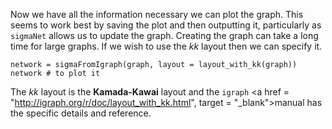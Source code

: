 Now we have all the information necessary we can plot the graph. This seems to work best by saving the plot and then outputting it, particularly as `sigmaNet` allows us to update the graph. Creating the graph can take a long time for large graphs. If we wish to use the _kk_ layout then we can specify it. 

```{r}
network = sigmaFromIgraph(graph, layout = layout_with_kk(graph))
network # to plot it
```

The _kk_ layout is the __Kamada-Kawai__ layout and the `igraph` <a href = "http://igraph.org/r/doc/layout_with_kk.html", target = "_blank">manual</a> has the specific details and reference.
